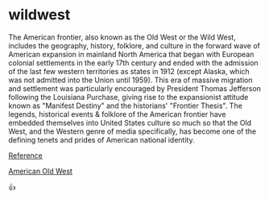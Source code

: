 # wildwest

The American frontier, also known as the Old West or the Wild West, includes the geography, history, folklore, and culture in the forward wave of American expansion in mainland North America that began with European colonial settlements in the early 17th century and ended with the admission of the last few western territories as states in 1912 (except Alaska, which was not admitted into the Union until 1959). This era of massive migration and settlement was particularly encouraged by President Thomas Jefferson following the Louisiana Purchase, giving rise to the expansionist attitude known as "Manifest Destiny" and the historians' "Frontier Thesis". The legends, historical events & folklore of the American frontier have embedded themselves into United States culture so much so that the Old West, and the Western genre of media specifically, has become one of the defining tenets and prides of American national identity.

[Reference](https://en.wikipedia.org/wiki/American_frontier)

[American Old West](https://en.wikipedia.org/wiki/Timeline_of_the_American_Old_West)

👍

